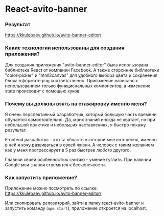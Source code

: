 # React-avito-banner

### Результат

https://kkulebaev.github.io/avito-banner-editor/

### Какие технологии использованы для создания приложения?

Для создания приложения "avito-banner-editor" была использована библиотека React от компании Facebook. А также сторонние библиотеки "color-picker" и "html2canvas" для удобного выбора цвета и сохранения блока в формате png соответственно. Приложение написано с использованием только функциональных компонентов, а изменение state происходит с помощью хуков.

### Почему вы должны взять на стажировку именно меня?

Я очень перспективный разработчик, который большую часть времени обучается самостоятельно. Да, моих знаний иногда не хватает, но при небольшой практике и небольших наставлениях, я быстро покажу результат.

Frontend разработка - это та область в которой мне интересно, именно в ней я хочу развиваться в своей жизни. А человек с таким желанием как у меня прогрессирует в 5 раз быстрее любого другого.

Главной своей особенностью считаю - умение гуглить. При наличии Google мои знания стремятся к бесконечности.

### Как запустить приложение?

Приложение можно посмотреть по ссылке: https://kkulebaev.github.io/avito-banner-editor/

Или скопировать репозиторий, зайти в папку react-avito-banner и запустить команду (`npm start`), приложение откроется на localhost.
